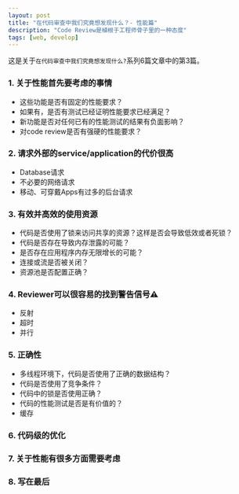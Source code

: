 ```yaml
---
layout: post
title: "在代码审查中我们究竟想发现什么？- 性能篇"
description: "Code Review是植根于工程师骨子里的一种态度"
tags: [web, develop]
---
```

这是关于`在代码审查中我们究竟想发现什么?`系列6篇文章中的第3篇。

### 1. 关于性能首先要考虑的事情
* 这些功能是否有固定的性能要求？
* 如果有，是否有测试已经证明性能要求已经满足？
* 新功能是否对任何已有的性能测试的结果有负面影响？
* 对code review是否有强硬的性能要求？

### 2. 请求外部的service/application的代价很高
* Database请求 <br>
* 不必要的网络请求
* 移动、可穿戴Apps有过多的后台请求

### 3. 有效并高效的使用资源
* 代码是否使用了锁来访问共享的资源？这样是否会导致低效或者死锁？
* 代码是否存在导致内存泄露的可能？
* 是否存在应用程序内存无限增长的可能？
* 连接或流是否被关闭？
* 资源池是否配置正确？

### 4. Reviewer可以很容易的找到警告信号⚠️
* 反射
* 超时
* 并行

### 5. 正确性
* 多线程环境下，代码是否使用了正确的数据结构？
* 代码是否使用了竞争条件？
* 代码中的锁是否使用正确？
* 代码的性能测试是否是有价值的？
* 缓存

### 6. 代码级的优化

### 7. 关于性能有很多方面需要考虑

### 8. 写在最后











